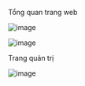 Tổng quan trang web

![image](https://github.com/namvuongitdev/DuAnTotNghiep/assets/113433953/114e0265-5c9c-4ef3-8560-d09babfaad4b)

![image](https://github.com/namvuongitdev/DuAnTotNghiep/assets/113433953/954adac4-f471-40c4-8452-7f95b349898a)

Trang quản trị

![image](https://github.com/namvuongitdev/DuAnTotNghiep/assets/113433953/4c086a45-5713-427e-80d4-c583bd374065)

